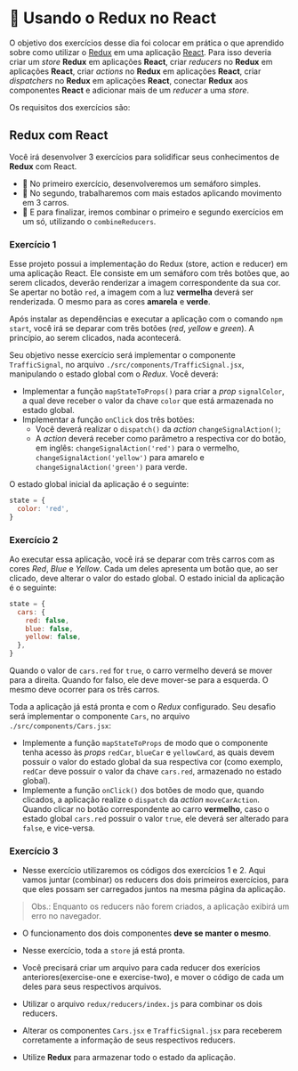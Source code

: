 # :pencil: Usando o Redux no React

O objetivo dos exercícios desse dia foi colocar em prática o que aprendido sobre como utilizar o [Redux](https://redux.js.org/) em uma aplicação [React](https://reactjs.org/). Para isso deveria criar um _store_ **Redux** em aplicações **React**, criar _reducers_ no **Redux** em aplicações **React**, criar _actions_ no **Redux**  em aplicações **React**, criar _dispatchers_ no **Redux** em aplicações **React**, conectar **Redux** aos componentes **React** e adicionar mais de um _reducer_ a uma _store_.

Os requisitos dos exercícios são:

## Redux com React

Você irá desenvolver 3 exercícios para solidificar seus conhecimentos de **Redux** com React.

 - 🚀 No primeiro exercício, desenvolveremos um semáforo simples.
 - 🚀 No segundo, trabalharemos com mais estados aplicando movimento em 3 carros.
 - 🚀 E para finalizar, iremos combinar o primeiro e segundo exercícios em um só, utilizando o `combineReducers`.

### Exercício 1

Esse projeto possui a implementação do Redux (store, action e reducer) em uma aplicação React. Ele consiste em um semáforo com três botões que, ao serem clicados, deverão renderizar a imagem correspondente da sua cor. Se apertar no botão `red`, a imagem com a luz **vermelha** deverá ser renderizada. O mesmo para as cores **amarela** e **verde**.

Após instalar as dependências e executar a aplicação com o comando `npm start`, você irá se deparar com três botões (_red_, _yellow_ e _green_). A princípio, ao serem clicados, nada acontecerá.

Seu objetivo nesse exercício será implementar o componente `TrafficSignal`, no arquivo `./src/components/TrafficSignal.jsx`, manipulando o estado global com o _Redux_. Você deverá:

- Implementar a função `mapStateToProps()` para criar a _prop_ `signalColor`, a qual deve receber o valor da chave `color` que está armazenada no estado global.
- Implementar a função `onClick` dos três botões:
  - Você deverá realizar o `dispatch()` da _action_ `changeSignalAction()`;
  - A _action_ deverá receber como parâmetro a respectiva cor do botão, em inglês: `changeSignalAction('red')` para o vermelho, `changeSignalAction('yellow')` para amarelo e `changeSignalAction('green')` para verde.

O estado global inicial da aplicação é o seguinte:

```js
state = {
  color: 'red',
}
```

### Exercício 2

Ao executar essa aplicação, você irá se deparar com três carros com as cores _Red_, _Blue_ e _Yellow_. Cada um deles apresenta um botão que, ao ser clicado, deve alterar o valor do estado global. O estado inicial da aplicação é o seguinte:

```js
state = {
  cars: {
    red: false,
    blue: false,
    yellow: false,
  },
}
```

Quando o valor de `cars.red` for `true`, o carro vermelho deverá se mover para a direita. Quando for falso, ele deve mover-se para a esquerda. O mesmo deve ocorrer para os três carros.

Toda a aplicação já está pronta e com o _Redux_ configurado. Seu desafio será implementar o componente `Cars`, no arquivo `./src/components/Cars.jsx`:

- Implemente a função `mapStateToProps` de modo que o componente tenha acesso às _props_ `redCar`, `blueCar` e `yellowCard`, as quais devem possuir o valor do estado global da sua respectiva cor (como exemplo, `redCar` deve possuir o valor da chave `cars.red`, armazenado no estado global).
- Implemente a função `onClick()` dos botões de modo que, quando clicados, a aplicação realize o `dispatch` da _action_ `moveCarAction`. Quando clicar no botão correspondente ao carro **vermelho**, caso o estado global `cars.red` possuir o valor `true`, ele deverá ser alterado para `false`, e vice-versa.

### Exercício 3

- Nesse exercício utilizaremos os códigos dos exercícios 1 e 2. Aqui vamos juntar (combinar) os reducers dos dois primeiros exercícios, para que eles possam ser carregados juntos na mesma página da aplicação.

> Obs.: Enquanto os reducers não forem criados, a aplicação exibirá um erro no navegador.

- O funcionamento dos dois componentes **deve se manter o mesmo**.

- Nesse exercício, toda a `store` já está pronta.

- Você precisará criar um arquivo para cada reducer dos exerícios anteriores(exercise-one e exercise-two), e mover o código de cada um deles para seus respectivos arquivos.

- Utilizar o arquivo `redux/reducers/index.js` para combinar os dois reducers. 

- Alterar os componentes `Cars.jsx` e `TrafficSignal.jsx` para receberem corretamente a informação de seus respectivos reducers.

- Utilize **Redux** para armazenar todo o estado da aplicação.
